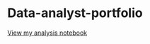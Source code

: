 # Data-analyst-portfolio

[View my analysis notebook](https://github.com/venky88an/Data-analyst-portfolio/blob/main/Data_cleaning_python_using_pandas_with_summary_10_10_2024.ipynb)
